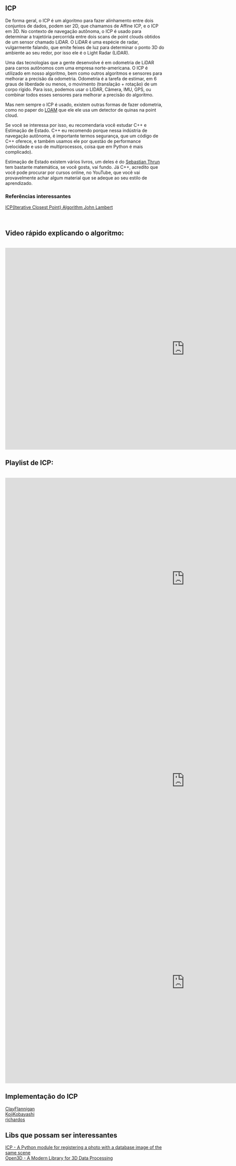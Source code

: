 ## ICP


De forma geral, o ICP é um algoritmo para fazer alinhamento entre dois conjuntos de dados, podem ser 2D, que chamamos de Affine ICP, e o ICP em 3D. No contexto de navegação autônoma, o ICP é usado para determinar a trajetória percorrida entre dois scans de point clouds obtidos de um sensor chamado LiDAR. O LiDAR é uma espécie de radar, vulgarmente falando, que emite feixes de luz para determinar o ponto 3D do ambiente ao seu redor, por isso ele é o Light Radar (LiDAR).

 Uma das tecnologias que a gente desenvolve é em odometria de LiDAR para carros autônomos com uma empresa norte-americana. O ICP é utilizado em nosso algoritmo, bem como outros algoritmos e sensores para melhorar a precisão da odometria. Odometria é a tarefa de estimar, em 6 graus de liberdade ou menos, o movimento (translação + rotação) de um corpo rígido. Para isso, podemos usar o LIDAR, Câmera, IMU, GPS, ou combinar todos esses sensores para melhorar a precisão do algoritmo.


 Mas nem sempre o ICP é usado, existem outras formas de fazer odometria, como no paper do [LOAM](https://www.ri.cmu.edu/pub_files/2014/7/Ji_LidarMapping_RSS2014_v8.pdf) que ele ele usa um detector de quinas na point cloud.

Se você se interessa por isso, eu recomendaria você estudar C++ e Estimação de Estado. C++ eu recomendo porque nessa indústria de navegação autônoma, é importante termos segurança, que um código de C++ oferece, e também usamos ele por questão de performance (velocidade e uso de multiprocessos, coisa que em Python é mais complicado).

Estimação de Estado existem vários livros, um deles é do [Sebastian Thrun](https://www.amazon.com/Probabilistic-Robotics-INTELLIGENT-ROBOTICS-AUTONOMOUS/dp/0262201623 ) tem bastante matemática, se você gosta, vai fundo. Já C++, acredito que você pode procurar por cursos online, no YouTube, que você vai provavelmente achar algum material que se adeque ao seu estilo de aprendizado.

### Referências interessantes 

[ICP(Iterative Closest Point) Algorithm ](https://medium.com/@michaelscheinfeild/icp-iterative-closest-point-algorithm-32ecaf58e9da)
[John Lambert](https://johnwlambert.github.io/icp/)

<br>

## Video rápido explicando o algoritmo:
<br>
<iframe width="1136" height="639" src="https://www.youtube.com/embed/QWDM4cFdKrE" title="Iterative Closest Point (ICP) - 5 Minutes with Cyrill" frameborder="0" allow="accelerometer; autoplay; clipboard-write; encrypted-media; gyroscope; picture-in-picture" allowfullscreen></iframe>
<br>


## Playlist de ICP: 
<br>

<iframe width="1136" height="639" src="https://www.youtube.com/embed/dhzLQfDBx2Q?list=RDCMUCi1TC2fLRvgBQNe-T4dp8Eg" title="ICP & Point Cloud Registration - Part 1: Known Data Association & SVD (Cyrill Stachniss, 2021)" frameborder="0" allow="accelerometer; autoplay; clipboard-write; encrypted-media; gyroscope; picture-in-picture" allowfullscreen></iframe>

<br>

<iframe width="1136" height="639" src="https://www.youtube.com/embed/ktRqKxddjJk?list=RDCMUCi1TC2fLRvgBQNe-T4dp8Eg" title="ICP & Point Cloud Registration - Part 2: Unknown Data Association (Cyrill Stachniss, 2021)" frameborder="0" allow="accelerometer; autoplay; clipboard-write; encrypted-media; gyroscope; picture-in-picture" allowfullscreen></iframe>

<br>


<iframe width="1136" height="639" src="https://www.youtube.com/embed/CJE59i8oxIE" title="ICP & Point Cloud Registration - Part 3: Non-linear Least Squares (Cyrill Stachniss, 2021)" frameborder="0" allow="accelerometer; autoplay; clipboard-write; encrypted-media; gyroscope; picture-in-picture" allowfullscreen></iframe>

<br>



## Implementação do ICP


[ClayFlannigan](https://github.com/ClayFlannigan/icp/blob/master/icp.py) <br>
[KojiKobayashi](https://github.com/KojiKobayashi/iterative_closest_point_2d)<br>
[richardos](https://github.com/richardos/icp)<br>


## Libs que possam ser interessantes

[ICP - A Python module for registering a photo with a database image of the same scene ](https://pypi.org/project/ICP/) <br>
[Open3D -  A Modern Library for 3D Data Processing](http://www.open3d.org/) <br>
